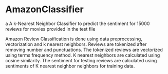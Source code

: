 # AmazonClassifier
a A k-Nearest Neighbor Classifier to predict the sentiment for 15000 reviews for movies provided in the test file

Amazon Review Classification is done using data preprocessing, vectorization
and k nearest neighbors. Reviews are tokenized after removing number and
punctuations. The tokenized reviews are vectorized using terms frequency method.
K nearest neighbors are calculated using cosine similarity. The sentiment for testing
reviews are calculated using sentiments of K nearest neighbor neighbors for training
data.

